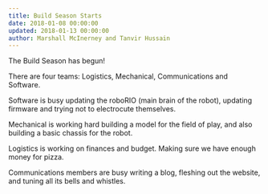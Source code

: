 ```yaml
---
title: Build Season Starts
date: 2018-01-08 00:00:00
updated: 2018-01-13 00:00:00
author: Marshall McInerney and Tanvir Hussain
---
```


The Build Season has begun!

There are four teams: Logistics, Mechanical, Communications and Software.

Software is busy updating the roboRIO (main brain of the robot), updating firmware and trying not to electrocute themselves.

Mechanical is working hard building a model for the field of play, and also building a basic chassis for the robot.

Logistics is working on finances and budget. Making sure we have enough money for pizza.

Communications members are busy writing a blog, fleshing out the website, and tuning all its bells and whistles.
